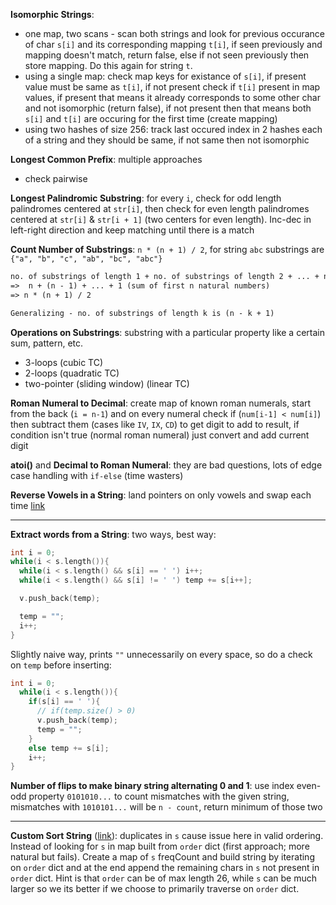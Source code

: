 **Isomorphic Strings**: 
- one map, two scans - scan both strings and look for previous occurance of char `s[i]` and its corresponding mapping `t[i]`, if seen previously and mapping doesn't match, return false, else if not seen previously then store mapping. Do this again for string `t`.
- using a single map: check map keys for existance of `s[i]`, if present value must be same as `t[i]`, if not present check if `t[i]` present in map values, if present that means it already corresponds to some other char and not isomorphic (return false), if not present then that means both `s[i]` and `t[i]` are occuring for the first time (create mapping)
- using two hashes of size 256: track last occured index in 2 hashes each of a string and they should be same, if not same then not isomorphic

**Longest Common Prefix**: multiple approaches
- check pairwise

**Longest Palindromic Substring**: for every `i`, check for odd length palindromes centered at `str[i]`, then check for even length palindromes centered at `str[i]` & `str[i + 1]` (two centers for even length). Inc-dec in left-right direction and keep matching until there is a match

**Count Number of Substrings**: `n * (n + 1) / 2`, for string `abc` substrings are `{"a", "b", "c", "ab", "bc", "abc"}`
```txt
no. of substrings of length 1 + no. of substrings of length 2 + ... + no. of substrings of length n
=>  n + (n - 1) + ... + 1 (sum of first n natural numbers)
=> n * (n + 1) / 2

Generalizing - no. of substrings of length k is (n - k + 1)
```

**Operations on Substrings**: substring with a particular property like a certain sum, pattern, etc.
- 3-loops (cubic TC)
- 2-loops (quadratic TC)
- two-pointer (sliding window) (linear TC)

**Roman Numeral to Decimal**: create map of known roman numerals, start from the back (`i = n-1`) and on every numeral check if (`num[i-1] < num[i]`) then subtract them (cases like `IV`, `IX`, `CD`) to get digit to add to result, if condition isn't true (normal roman numeral) just convert and add current digit

**atoi()** and **Decimal to Roman Numeral**: they are bad questions, lots of edge case handling with `if-else` (time wasters)

**Reverse Vowels in a String**: land pointers on only vowels and swap each time [link](https://leetcode.com/problems/reverse-vowels-of-a-string/submissions/1156476438/)

--- 
**Extract words from a String**: two ways, best way:
```cpp
int i = 0;
while(i < s.length()){
  while(i < s.length() && s[i] == ' ') i++;
  while(i < s.length() && s[i] != ' ') temp += s[i++];

  v.push_back(temp);

  temp = "";
  i++;
}
```
Slightly naive way, prints `""` unnecessarily on every space, so do a check on `temp` before inserting:
```cpp
int i = 0;
  while(i < s.length()){
    if(s[i] == ' '){
      // if(temp.size() > 0)
      v.push_back(temp);
      temp = "";    
    }
    else temp += s[i];
    i++;
}
```

**Number of flips to make binary string alternating 0 and 1**: use index even-odd property `0101010...` to count mismatches with the given string, mismatches with `1010101...` will be `n - count`, return minimum of those two

---

**Custom Sort String** ([link](https://leetcode.com/problems/custom-sort-string/)): duplicates in `s` cause issue here in valid ordering. Instead of looking for `s` in map built from `order` dict (first approach; more natural but fails). Create a map of `s` freqCount and build string by iterating on `order` dict and at the end append the remaining chars in `s` not present in `order` dict. Hint is that `order` can be of max length 26, while `s` can be much larger so we its better if we choose to primarily traverse on `order` dict.
